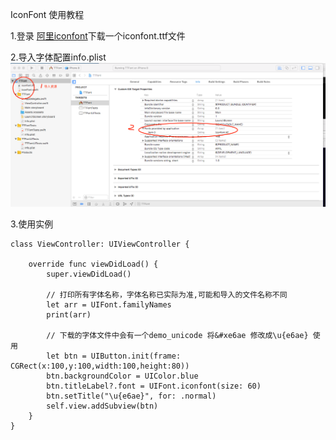 IconFont 使用教程

1.登录 [阿里iconfont](http://www.iconfont.cn)下载一个iconfont.ttf文件

2.导入字体配置info.plist
![](1.png)

3.使用实例

~~~
class ViewController: UIViewController {

    override func viewDidLoad() {
        super.viewDidLoad()
        
        // 打印所有字体名称，字体名称已实际为准,可能和导入的文件名称不同
        let arr = UIFont.familyNames
        print(arr)
        
        // 下载的字体文件中会有一个demo_unicode 将&#xe6ae 修改成\u{e6ae} 使用
        let btn = UIButton.init(frame: CGRect(x:100,y:100,width:100,height:80))
        btn.backgroundColor = UIColor.blue
        btn.titleLabel?.font = UIFont.iconfont(size: 60)
        btn.setTitle("\u{e6ae}", for: .normal)
        self.view.addSubview(btn)
    }
}

~~~